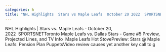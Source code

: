 ```yaml
---
categories: h
title: "NHL Highlights  Stars vs Maple Leafs  October 20 2022  SPORTSNET"
---
```

NHL Highlights | Stars vs. Maple Leafs - October 20, 2022&nbsp;&nbsp;SPORTSNETToronto Maple Leafs vs. Dallas Stars - Game #5 Preview, Projected Lines, and TV Info&nbsp;&nbsp;Maple Leafs Hot StovePreview: Stars @ Maple Leafs&nbsp;&nbsp;Pension Plan PuppetsVideo review causes yet another key call to g